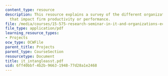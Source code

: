 ```yaml
---
content_type: resource
description: This resource explains a survey of the different organizational assets
  that impact firm productivity or performance.
file: /media/courses/15-575-research-seminar-in-it-and-organizations-economic-perspectives-spring-2004/6ff40bbf4b2b9663194877d28a1e2468_it_intangleasst.pdf
file_type: application/pdf
learning_resource_types:
- Projects
ocw_type: OCWFile
parent_title: Projects
parent_type: CourseSection
resourcetype: Document
title: it_intangleasst.pdf
uid: 6ff40bbf-4b2b-9663-1948-77d28a1e2468
---
```

